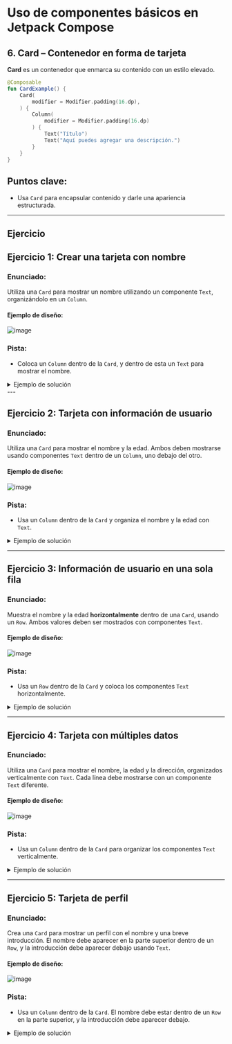 # Uso de componentes básicos en Jetpack Compose

## 6. **Card** – Contenedor en forma de tarjeta
**Card** es un contenedor que enmarca su contenido con un estilo elevado.

```kotlin
@Composable
fun CardExample() {
    Card(
        modifier = Modifier.padding(16.dp),
    ) {
        Column(
            modifier = Modifier.padding(16.dp)
        ) {
            Text("Título")
            Text("Aquí puedes agregar una descripción.")
        }
    }
}
```
## Puntos clave:
- Usa `Card` para encapsular contenido y darle una apariencia estructurada.

---

## Ejercicio

## **Ejercicio 1: Crear una tarjeta con nombre**

### Enunciado:
Utiliza una `Card` para mostrar un nombre utilizando un componente `Text`, organizándolo en un `Column`.

#### Ejemplo de diseño:
![image](https://github.com/user-attachments/assets/8496f56a-c173-403e-8568-d6b8f88a39ad)

### Pista:
- Coloca un `Column` dentro de la `Card`, y dentro de esta un `Text` para mostrar el nombre.

<details>
  <summary>Ejemplo de solución</summary>

   ```kotlin
   @Composable
   fun NombreCard() {
       Card {
           Column(modifier = Modifier.padding(16.dp)) {
               Text("Nombre: John")
           }
       }
   }
   ```
</details>
---

## **Ejercicio 2: Tarjeta con información de usuario**

### Enunciado:
Utiliza una `Card` para mostrar el nombre y la edad. Ambos deben mostrarse usando componentes `Text` dentro de un `Column`, uno debajo del otro.

#### Ejemplo de diseño:
![image](https://github.com/user-attachments/assets/a46c79ce-05c9-45f0-8233-8230f6ad1b24)

### Pista:
- Usa un `Column` dentro de la `Card` y organiza el nombre y la edad con `Text`.

<details>
  <summary>Ejemplo de solución</summary>

   ```kotlin
   @Composable
   fun UsuarioCard() {
       Card {
           Column(modifier = Modifier.padding(16.dp)) {
               Text("Nombre: Maria")
               Text("Edad: 25")
           }
       }
   }
   ```
</details>


---

## **Ejercicio 3: Información de usuario en una sola fila**

### Enunciado:
Muestra el nombre y la edad **horizontalmente** dentro de una `Card`, usando un `Row`. Ambos valores deben ser mostrados con componentes `Text`.

#### Ejemplo de diseño:
![image](https://github.com/user-attachments/assets/3ab61efa-2ea9-4379-a69d-8e3885538156)

### Pista:
- Usa un `Row` dentro de la `Card` y coloca los componentes `Text` horizontalmente.

<details>
  <summary>Ejemplo de solución</summary>

   ```kotlin
   @Composable
   fun UsuarioRowCard() {
       Card {
           Row(modifier = Modifier.padding(16.dp)) {
               Text("Nombre: Carlos")
               Spacer(modifier = Modifier.width(16.dp))
               Text("Edad: 30")
           }
       }
   }
   ```

</details>

---

## **Ejercicio 4: Tarjeta con múltiples datos**

### Enunciado:
Utiliza una `Card` para mostrar el nombre, la edad y la dirección, organizados verticalmente con `Text`. Cada línea debe mostrarse con un componente `Text` diferente.

#### Ejemplo de diseño:
![image](https://github.com/user-attachments/assets/4e3e9e4b-aee9-493c-a9ea-5b0dd6986852)

### Pista:
- Usa un `Column` dentro de la `Card` para organizar los componentes `Text` verticalmente.

<details>
  <summary>Ejemplo de solución</summary>

  ```kotlin
   @Composable
   fun InformacionCard() {
       Card {
           Column(modifier = Modifier.padding(16.dp)) {
               Text("Nombre: Ana")
               Text("Edad: 22")
               Text("Dirección: Madrid")
           }
       }
   }
   ```  
</details>

---

## **Ejercicio 5: Tarjeta de perfil**

### Enunciado:
Crea una `Card` para mostrar un perfil con el nombre y una breve introducción. El nombre debe aparecer en la parte superior dentro de un `Row`, y la introducción debe aparecer debajo usando `Text`.

#### Ejemplo de diseño:
![image](https://github.com/user-attachments/assets/e2fb40fd-f62e-43ca-891e-e449161ad11c)

### Pista:
- Usa un `Column` dentro de la `Card`. El nombre debe estar dentro de un `Row` en la parte superior, y la introducción debe aparecer debajo.

<details>
  <summary>Ejemplo de solución</summary>

  ```kotlin
   @Composable
   fun PerfilCard() {
       Card {
           Column(modifier = Modifier.padding(16.dp)) {
               Row {
                   Text("Nombre: Luis")
               }
               Spacer(modifier = Modifier.height(8.dp))
               Text("Breve introducción:")
               Text("Soy un desarrollador móvil.")
           }
       }
   }
   ```  
</details>

